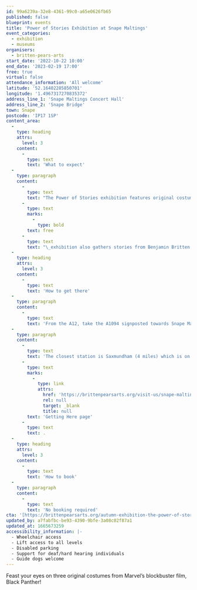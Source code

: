 ```yaml
---
id: 99a6239a-32e8-4361-99c0-a65e0626fb65
published: false
blueprint: events
title: 'Power of Stories Exhibition at Snape Maltings'
event_categories:
  - exhibition
  - museums
organisers:
  - britten-pears-arts
start_date: '2022-10-22 10:00'
end_date: '2023-02-19 17:00'
free: true
virtual: false
attendance_information: 'All welcome'
latitude: '52.16402285850701'
longitude: '1.4967317270835372'
address_line_1: 'Snape Maltings Concert Hall'
address_line_2: 'Snape Bridge'
town: Snape
postcode: 'IP17 1SP'
content_area:
  -
    type: heading
    attrs:
      level: 3
    content:
      -
        type: text
        text: 'What to expect'
  -
    type: paragraph
    content:
      -
        type: text
        text: "The Power of Stories exhibition features original costumes from Marvel’s blockbuster film, Black Panther. This\_"
      -
        type: text
        marks:
          -
            type: bold
        text: free
      -
        type: text
        text: "\_exhibition also gathers stories from Benjamin Britten and Peter Pears’ archive, local histories, and contributions from the local community, in collaboration with\_Aspire Black Suffolk\_and curator\_Devi Singh. "
  -
    type: heading
    attrs:
      level: 3
    content:
      -
        type: text
        text: 'How to get there'
  -
    type: paragraph
    content:
      -
        type: text
        text: 'From the A12, take the A1094 signposted towards Snape Maltings. Turn right at Snape Church onto the B1069, then continue through the village of Snape before turning left into Snape Maltings (postcode IP17 1SP). There is lots of free parking available on site and four electric charging points.'
  -
    type: paragraph
    content:
      -
        type: text
        text: 'The closest station is Saxmundham (4 miles) which is on the East Suffolk Ipswich - Lowestoft train line. For more information visit the Britten Pears Arts '
      -
        type: text
        marks:
          -
            type: link
            attrs:
              href: 'https://brittenpearsarts.org/visit-us/snape-maltings/getting-here'
              rel: null
              target: _blank
              title: null
        text: 'Getting Here page'
      -
        type: text
        text: .
  -
    type: heading
    attrs:
      level: 3
    content:
      -
        type: text
        text: 'How to book'
  -
    type: paragraph
    content:
      -
        type: text
        text: 'No booking required'
cta: '[https://brittenpearsarts.org/autumn-exhibition-the-power-of-stories](https://brittenpearsarts.org/autumn-exhibition-the-power-of-stories)'
updated_by: a7fabfbc-be93-4390-9bfe-3a08c02f87a1
updated_at: 1665673259
accessibility_information: |-
  - Wheelchair access
  - Lift access to all levels
  - Disabled parking
  - Support for deaf/hard hearing individuals
  - Guide dogs welcome
---
```

Feast your eyes on three original costumes from Marvel’s blockbuster film, Black Panther!